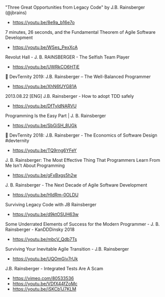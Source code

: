 "Three Great Opportunities from Legacy Code" by J.B. Rainsberger (@jbrains)
* https://youtu.be/8e9a_b16e7o

7 minutes, 26 seconds, and the Fundamental Theorem of Agile Software Development
* https://youtu.be/WSes_PexXcA

Revolut Hall - J. B. RAINSBERGER - The Selfish Team Player
* https://youtu.be/UWRkCO6HTjE

🚀 DevTernity 2019: J.B. Rainsberger – The Well-Balanced Programmer
* https://youtu.be/XhN6fJYG81A

2013.08.22 [ENG] J.B. Rainsberger - How to adopt TDD safely
* https://youtu.be/DfTyldNARVU

Programming Is the Easy Part | J. B. Rainsberger
* https://youtu.be/SbGiSH_8UGk

🚀 DevTernity 2018: J.B. Rainsberger - The Economics of Software Design #devternity
* https://youtu.be/TQ9rng6YFeY

J. B. Rainsberger: The Most Effective Thing That Programmers Learn From Me Isn't About Programming
* https://youtu.be/gFxBxgs5h2w

J. B. Rainsberger - The Next Decade of Agile Software Development
* https://youtu.be/HIdRm-0OLDU

Surviving Legacy Code with JB Rainsberger
* https://youtu.be/d9ktOSUH63w

Some Underrated Elements of Success for the Modern Programmer - J. B. Rainsberger - KanDDDinsky 2018
* https://youtu.be/mbcV_Qdb7Ts

Surviving Your Inevitable Agile Transition - J.B. Rainsberger
* https://youtu.be/UQOmGiv7rUk

J.B. Rainsberger - Integrated Tests Are A Scam
* https://vimeo.com/80533536
* https://youtu.be/VDfX44fZoMc
* https://youtu.be/iSKCb1J7KLM
